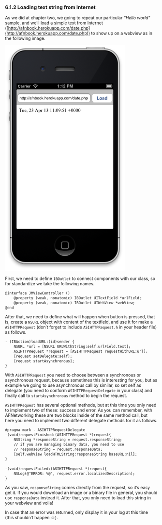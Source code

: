 ### 6.1.2 Loading text string from Internet  
  
As we did at chapter two, we going to repeat our particular *"Hello world"* sample, and we’ll load a simple text from Internet ([http://afnbook.herokuapp.com/date.php](http://afnbook.herokuapp.com/date.php)) to show up on a webview as in the following image.  
  
![Final layout of the application](assets/8591_06_03.png)  
  
First, we need to define `IBOutlet` to connect components with our class, so for standardize we take the following names.  
  
```obj-c  
@interface JMViewController ()  
	@property (weak, nonatomic) IBOutlet UITextField *urlField;  
	@property (weak, nonatomic) IBOutlet UIWebView *webView;  
@end  
```  
  
After that, we need to define what will happen when button is pressed, that is, create a `NSURL` object with content of the textfield, and use it for make a `ASIHTTPRequest` (don’t forget to include `ASIHTTPRequest.h` in your header file) as follows.  
  
```obj-c  
- (IBAction)loadURL:(id)sender {  
	NSURL *url = [NSURL URLWithString:self.urlField.text];  
	ASIHTTPRequest *request = [ASIHTTPRequest requestWithURL:url];  
	[request setDelegate:self];  
	[request startAsynchronous];  
}  
```  
  
With `ASIHTTPRequest` you need to choose between a synchronous or asynchronous request, because sometimes this is interesting for you, but as example we going to use asynchronous call by similar, so set self as delegate (you need to conform `ASIHTTPRequestDelegate` in your class) and finally call to `startAsynchronous` method to begin the request.  
  
`ASIHTTPRequest` has several optional methods, but at this time you only need to implement two of these: success and error. As you can remember, with AFNetworking these are two blocks inside of the same method call, but here you need to implement two different delegate methods for it as follows.  
  
```obj-c  
#pragma mark - ASIHTTPRequestDelegate  
-(void)requestFinished:(ASIHTTPRequest *)request{  
	NSString *responseString = request.responseString;  
	// if you are managing binary data, you need to use  
	// responseString = request.responseData;  
	[self.webView loadHTMLString:responseString baseURL:nil];  
}  
  
-(void)requestFailed:(ASIHTTPRequest *)request{  
    NSLog(@"ERROR: %@", request.error.localizedDescription);  
}  
```  
  
As you saw, `responseString` comes directly from the request, so it’s easy get it. If you would download an image or a binary file in general, you should use `responseData` instead it. After that, you only need to load this string in your webview and voila!  
  
In case that an error was returned, only display it in your log at this time (this shouldn’t happen ☺).